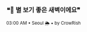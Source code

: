 <div align="center">

<br>

<h3>❝🌌 별 보기 좋은 새벽이에요❞</h3>

<sub>03:00 AM • Seoul 🌦️ • by CrowRish</sub>

<br>

</div>